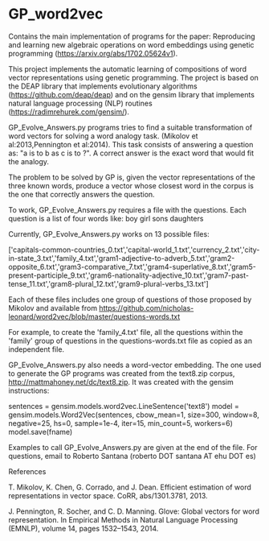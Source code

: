 # GP_word2vec
Contains the main implementation of programs for the paper: Reproducing and learning new algebraic operations on word embeddings using genetic programming (https://arxiv.org/abs/1702.05624v1).

This project implements the automatic learning of compositions of word vector representations using genetic programming. The project is based on the DEAP library that implements evolutionary algorithms (https://github.com/deap/deap) and on  the gensim library that implements natural language processing (NLP) routines (https://radimrehurek.com/gensim/). 

GP_Evolve_Answers.py programs tries to find a suitable transformation of word vectors for solving a word analogy task.  (Mikolov et al:2013,Pennington et al:2014). This task consists of answering a question as: "a is to b  as c is to ?". A correct answer is the exact word that would fit the analogy.  

The problem  to be solved by GP is, given the vector representations of the three known words, produce a vector whose closest word in the corpus is the one that correctly answers the question. 

To work, GP_Evolve_Answers.py requires a file with the questions. Each question is a list of four words like:
 boy      girl       sons    daughters
 
 Currently, GP_Evolve_Answers.py works on 13 possible files:
 
 ['capitals-common-countries_0.txt','capital-world_1.txt','currency_2.txt','city-in-state_3.txt','family_4.txt','gram1-adjective-to-adverb_5.txt','gram2-opposite_6.txt','gram3-comparative_7.txt','gram4-superlative_8.txt','gram5-present-participle_9.txt','gram6-nationality-adjective_10.txt','gram7-past-tense_11.txt','gram8-plural_12.txt','gram9-plural-verbs_13.txt']
 
 Each of these files includes one group of questions of those proposed by Mikolov and available from 
 https://github.com/nicholas-leonard/word2vec/blob/master/questions-words.txt
 
 For example, to create the 'family_4.txt' file, all the questions within the 'family' group of questions in the questions-words.txt file as copied as an independent file.
 
 GP_Evolve_Answers.py also needs a word-vector embedding. The one used to generate the GP programs was created from the  text8.zip corpus, http://mattmahoney.net/dc/text8.zip. It was created with the gensim instructions:
 
sentences = gensim.models.word2vec.LineSentence('text8') 
model = gensim.models.Word2Vec(sentences, cbow_mean=1, size=300, window=8, negative=25, hs=0, sample=1e-4, iter=15, min_count=5, workers=6)
model.save(fname)

Examples to call GP_Evolve_Answers.py are given at the end of the file. 
For questions, email to Roberto Santana (roberto DOT santana AT ehu DOT es)


References

T. Mikolov, K. Chen, G. Corrado, and J. Dean. Efficient estimation of word representations in vector space. CoRR, abs/1301.3781, 2013.

J. Pennington, R. Socher, and C. D. Manning. Glove: Global vectors for word representation. In Empirical Methods in Natural Language Processing (EMNLP), volume 14, pages 1532–1543, 2014.




